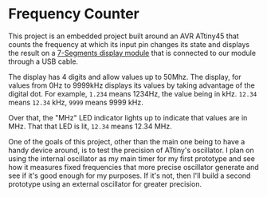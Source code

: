 # Frequency Counter

This project is an embedded project built around an AVR ATtiny45 that counts the frequency at which
its input pin changes its state and displays the result on a [7-Segments display module][seg7] that
is connected to our module through a USB cable.

The display has 4 digits and allow values up to 50Mhz. The display, for values from 0Hz to 9999kHz
displays its values by taking advantage of the digital dot. For example, `1.234` means 1234Hz, the
value being in kHz. `12.34` means `12.34` kHz, `9999` means 9999 kHz.

Over that, the "MHz" LED indicator lights up to indicate that values are in MHz. That that LED is
lit, `12.34` means 12.34 MHz.

One of the goals of this project, other than the main one being to have a handy device around, is
to test the precision of ATtiny's oscillator. I plan on using the internal oscillator as my main
timer for my first prototype and see how it measures fixed frequencies that more precise oscillator
generate and see if it's good enough for my purposes. If it's not, then I'll build a second
prototype using an external oscillator for greater precision.

[seg7]: https://github.com/hsoft/seg7-multiplex
